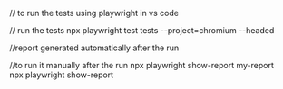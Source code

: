 // to run the tests using playwright in vs code

// run the tests
npx playwright test tests --project=chromium --headed   

//report generated automatically after the run

//to run it manually after the run 
npx playwright show-report my-report  
npx playwright show-report
